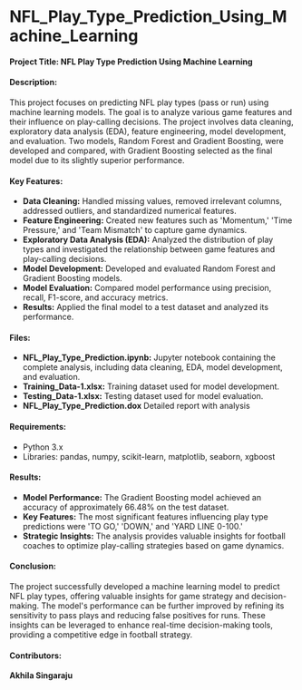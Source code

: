 # NFL_Play_Type_Prediction_Using_Machine_Learning

#### Project Title: NFL Play Type Prediction Using Machine Learning

#### Description:
This project focuses on predicting NFL play types (pass or run) using machine learning models. The goal is to analyze various game features and their influence on play-calling decisions. The project involves data cleaning, exploratory data analysis (EDA), feature engineering, model development, and evaluation. Two models, Random Forest and Gradient Boosting, were developed and compared, with Gradient Boosting selected as the final model due to its slightly superior performance.

#### Key Features:
- **Data Cleaning:** Handled missing values, removed irrelevant columns, addressed outliers, and standardized numerical features.
- **Feature Engineering:** Created new features such as 'Momentum,' 'Time Pressure,' and 'Team Mismatch' to capture game dynamics.
- **Exploratory Data Analysis (EDA):** Analyzed the distribution of play types and investigated the relationship between game features and play-calling decisions.
- **Model Development:** Developed and evaluated Random Forest and Gradient Boosting models.
- **Model Evaluation:** Compared model performance using precision, recall, F1-score, and accuracy metrics.
- **Results:** Applied the final model to a test dataset and analyzed its performance.

#### Files:
- **NFL_Play_Type_Prediction.ipynb:** Jupyter notebook containing the complete analysis, including data cleaning, EDA, model development, and evaluation.
- **Training_Data-1.xlsx:** Training dataset used for model development.
- **Testing_Data-1.xlsx:** Testing dataset used for model evaluation.
- **NFL_Play_Type_Prediction.dox**  Detailed report with analysis

#### Requirements:
- Python 3.x
- Libraries: pandas, numpy, scikit-learn, matplotlib, seaborn, xgboost

#### Results:
- **Model Performance:** The Gradient Boosting model achieved an accuracy of approximately 66.48% on the test dataset.
- **Key Features:** The most significant features influencing play type predictions were 'TO GO,' 'DOWN,' and 'YARD LINE 0-100.'
- **Strategic Insights:** The analysis provides valuable insights for football coaches to optimize play-calling strategies based on game dynamics.

#### Conclusion:
The project successfully developed a machine learning model to predict NFL play types, offering valuable insights for game strategy and decision-making. The model's performance can be further improved by refining its sensitivity to pass plays and reducing false positives for runs. These insights can be leveraged to enhance real-time decision-making tools, providing a competitive edge in football strategy.

#### Contributors:
**Akhila Singaraju**
